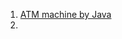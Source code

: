 1. [ATM machine by Java](https://www.youtube.com/watch?v=0IeofDVlw2k&list=PLKT6L8ArC14AH5_IJcdRPWEpGSzCgwTbs)
2. 